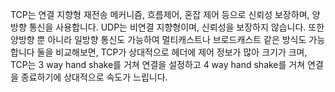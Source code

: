 TCP는 연결 지향형 재전송 메커니즘, 흐름제어, 혼잡 제어 등으로 신뢰성 보장하며, 양방향 통신을 사용합니다.
UDP는 비연결 지향형이며, 신뢰성을 보장하지 않습니다. 또한 양방향 뿐 아니라 일방향 통신도 가능하여 멀티캐스트나 브로드캐스트 같은 방식도 가능합니다 
둘을 비교해보면, TCP가 상대적으로 헤더에 제어 정보가 많아 크기가 크며, TCP는 3 way hand shake를 거쳐 연결을 설정하고 4 way hand shake를 거쳐 연결을 종료하기에 상대적으로 속도가 느립니다.